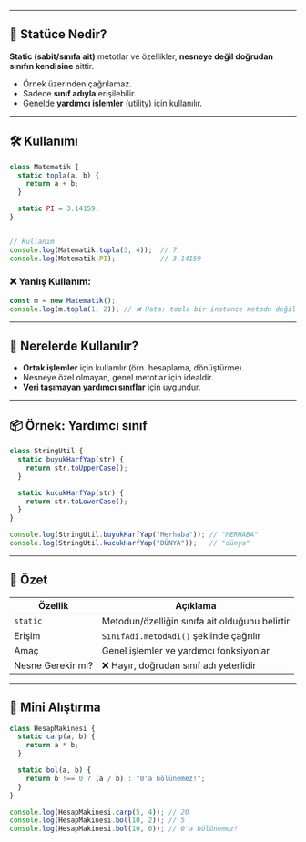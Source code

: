 
---
## 🔹 Statüce Nedir?

**Static (sabit/sınıfa ait)** metotlar ve özellikler, **nesneye değil doğrudan sınıfın kendisine** aittir.

- Örnek üzerinden çağrılamaz.
- Sadece **sınıf adıyla** erişilebilir.
- Genelde **yardımcı işlemler** (utility) için kullanılır.

---

## 🛠️ Kullanımı

```js
class Matematik {
  static topla(a, b) {
    return a + b;
  }

  static PI = 3.14159;
}


// Kullanım
console.log(Matematik.topla(3, 4));  // 7
console.log(Matematik.PI);           // 3.14159
```
### ❌ Yanlış Kullanım:

```js
const m = new Matematik();
console.log(m.topla(1, 2)); // ❌ Hata: topla bir instance metodu değil
```

---

## 📌 Nerelerde Kullanılır?

- **Ortak işlemler** için kullanılır (örn. hesaplama, dönüştürme).
- Nesneye özel olmayan, genel metotlar için idealdir.
- **Veri taşımayan yardımcı sınıflar** için uygundur.

---

## 📦 Örnek: Yardımcı sınıf

```js
class StringUtil {
  static buyukHarfYap(str) {
    return str.toUpperCase();
  }

  static kucukHarfYap(str) {
    return str.toLowerCase();
  }
}

console.log(StringUtil.buyukHarfYap("Merhaba")); // "MERHABA"
console.log(StringUtil.kucukHarfYap("DÜNYA"));   // "dünya"
```

---

## 🧠 Özet

|Özellik|Açıklama|
|---|---|
|`static`|Metodun/özelliğin sınıfa ait olduğunu belirtir|
|Erişim|`SınıfAdi.metodAdi()` şeklinde çağrılır|
|Amaç|Genel işlemler ve yardımcı fonksiyonlar|
|Nesne Gerekir mi?|❌ Hayır, doğrudan sınıf adı yeterlidir|

---

## 🧪 Mini Alıştırma

```js
class HesapMakinesi {
  static carp(a, b) {
    return a * b;
  }

  static bol(a, b) {
    return b !== 0 ? (a / b) : "0'a bölünemez!";
  }
}

console.log(HesapMakinesi.carp(5, 4)); // 20
console.log(HesapMakinesi.bol(10, 2)); // 5
console.log(HesapMakinesi.bol(10, 0)); // 0'a bölünemez!
```

